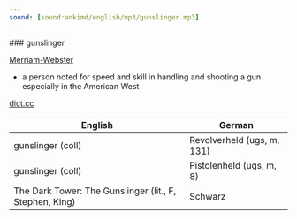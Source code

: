 ```yaml
---
sound: [sound:ankimd/english/mp3/gunslinger.mp3]
---
```


\### gunslinger

[Merriam-Webster](https://www.merriam-webster.com/dictionary/gunslinger)

- a person noted for speed and skill in handling and shooting a gun especially in the American West

[dict.cc](https://www.dict.cc/gunslinger)

| English        | German       |
| -------------- | ------------ |
| gunslinger (coll) | Revolverheld (ugs, m, 131) |
| gunslinger (coll) | Pistolenheld (ugs, m, 8) |
| The Dark Tower: The Gunslinger (lit., F, Stephen, King) | Schwarz |
